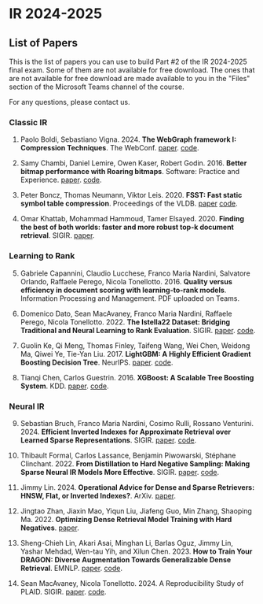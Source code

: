 # IR 2024-2025
## List of Papers

This is the list of papers you can use to build Part #2 of the IR 2024-2025 final exam. Some of them are not available for free download. The ones that are not available for free download are made available to you in the "Files" section of the Microsoft Teams channel of the course.

For any questions, please contact us.

### Classic IR

1. Paolo Boldi, Sebastiano Vigna. 2024. **The WebGraph framework I: Compression Techniques**. The WebConf. [paper](https://vigna.di.unimi.it/ftp/papers/WebGraphI.pdf). [code](https://github.com/vigna/webgraph-rs).

2. Samy Chambi, Daniel Lemire, Owen Kaser, Robert Godin. 2016. **Better bitmap performance with Roaring bitmaps**. Software: Practice and Experience. [paper](http://arxiv.org/abs/1402.6407). [code](https://roaringbitmap.org/).

3. Peter Boncz, Thomas Neumann, Viktor Leis. 2020. **FSST: Fast static symbol table compression**. Proceedings of the VLDB. [paper](https://www.vldb.org/pvldb/vol13/p2649-boncz.pdf) [code](https://github.com/cwida/fsst).

4. Omar Khattab, Mohammad Hammoud, Tamer Elsayed. 2020. **Finding the best of both worlds: faster and more robust top-k document retrieval**. SIGIR. [paper](https://web2.qatar.cmu.edu/~mhhammou/SIGIR_20_LazyBM.pdf).

### Learning to Rank

5. Gabriele Capannini, Claudio Lucchese, Franco Maria Nardini, Salvatore Orlando, Raffaele Perego, Nicola Tonellotto. 2016. **Quality versus efficiency in document scoring with learning-to-rank models**. Information Processing and Management. PDF uploaded on Teams.

6. Domenico Dato, Sean MacAvaney, Franco Maria Nardini, Raffaele Perego, Nicola Tonellotto. 2022. **The Istella22 Dataset: Bridging Traditional and Neural Learning to Rank Evaluation**. SIGIR. [paper](https://dl.acm.org/doi/10.1145/3477495.3531740). [code](https://github.com/hpclab/istella22-experiments).

7. Guolin Ke, Qi Meng, Thomas Finley, Taifeng Wang, Wei Chen, Weidong Ma, Qiwei Ye, Tie-Yan Liu. 2017. **LightGBM: A Highly Efficient Gradient Boosting Decision Tree**. NeurIPS. [paper](https://proceedings.neurips.cc/paper_files/paper/2017/file/6449f44a102fde848669bdd9eb6b76fa-Paper.pdf). [code](https://github.com/microsoft/LightGBM).

8. Tianqi Chen, Carlos Guestrin. 2016. **XGBoost: A Scalable Tree Boosting System**. KDD. [paper](https://www.kdd.org/kdd2016/papers/files/rfp0697-chenAemb.pdf). [code](https://github.com/dmlc/xgboost).

### Neural IR
   
9. Sebastian Bruch, Franco Maria Nardini, Cosimo Rulli, Rossano Venturini. 2024. **Efficient Inverted Indexes for Approximate Retrieval over Learned Sparse Representations**. SIGIR. [paper](https://arxiv.org/abs/2404.18812). [code](https://github.com/TusKANNy/seismic).

10. Thibault Formal, Carlos Lassance, Benjamin Piwowarski, Stéphane Clinchant. 2022. **From Distillation to Hard Negative Sampling: Making Sparse Neural IR Models More Effective**. SIGIR. [paper](https://arxiv.org/abs/2205.04733). [code](https://github.com/naver/splade).

11. Jimmy Lin. 2024. **Operational Advice for Dense and Sparse Retrievers: HNSW, Flat, or Inverted Indexes?**. ArXiv. [paper](https://arxiv.org/abs/2409.06464).

12. Jingtao Zhan, Jiaxin Mao, Yiqun Liu, Jiafeng Guo, Min Zhang, Shaoping Ma. 2022. **Optimizing Dense Retrieval Model Training with Hard Negatives**. [paper]().

13. Sheng-Chieh Lin, Akari Asai, Minghan Li, Barlas Oguz, Jimmy Lin, Yashar Mehdad, Wen-tau Yih, and Xilun Chen. 2023. **How to Train Your DRAGON: Diverse Augmentation Towards Generalizable Dense Retrieval**. EMNLP. [paper](https://aclanthology.org/2023.findings-emnlp.423.pdf). [code](https://github.com/facebookresearch/dpr-scale).

14. Sean MacAvaney, Nicola Tonellotto. 2024. A Reproducibility Study of PLAID. SIGIR. [paper](https://arxiv.org/abs/2404.14989). [code](https://github.com/seanmacavaney/plaidrepro).
